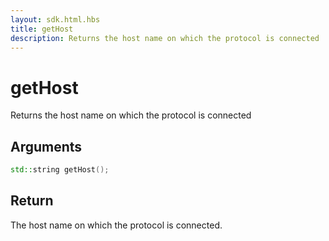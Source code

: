 ```yaml
---
layout: sdk.html.hbs
title: getHost
description: Returns the host name on which the protocol is connected
---
```


# getHost

Returns the host name on which the protocol is connected

## Arguments

```cpp
std::string getHost();
```

## Return

The host name on which the protocol is connected.
